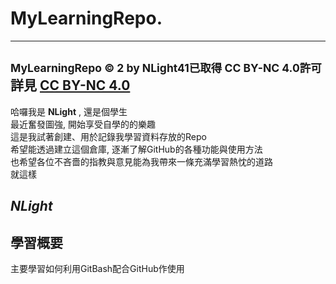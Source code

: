 # MyLearningRepo.  
---  
<small> MyLearningRepo © 2 by NLight41已取得 CC BY-NC 4.0許可  </small>
詳見 [CC BY-NC 4.0](https://creativecommons.org/licenses/by-nc/4.0/?ref=chooser-v1)
---
哈囉我是 **NLight** , 還是個學生  
最近奮發圖強, 開始享受自學的的樂趣  
這是我試著創建、用於記錄我學習資料存放的Repo  
希望能透過建立這個倉庫, 逐漸了解GitHub的各種功能與使用方法  
也希望各位不吝嗇的指教與意見能為我帶來一條充滿學習熱忱的道路  
就這樣  
  
 *NLight*  
---

## 學習概要
主要學習如何利用GitBash配合GitHub作使用